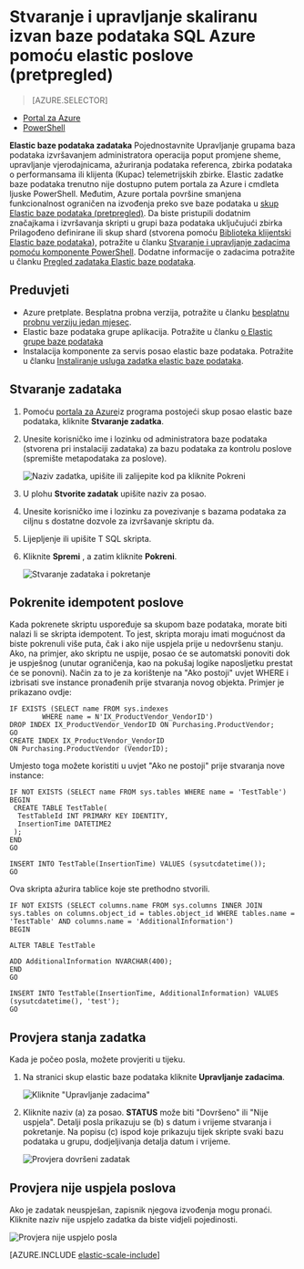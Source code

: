 <properties
    pageTitle="Stvaranje i upravljanje skaliranu izvan baze podataka SQL Azure pomoću elastic poslove | Microsoftovu studiju Azure"
    description="Voditi kroz stvaranje i upravljanje za posao elastic baze podataka."
    services="sql-database"
    documentationCenter=""
    manager="jhubbard"
    authors="ddove"
    editor=""/>

<tags
    ms.service="sql-database"
    ms.workload="sql-database"
    ms.tgt_pltfrm="na"
    ms.devlang="na"
    ms.topic="article"
    ms.date="07/27/2016"
    ms.author="ddove"/>

# <a name="create-and-manage-scaled-out-azure-sql-databases-using-elastic-jobs-preview"></a>Stvaranje i upravljanje skaliranu izvan baze podataka SQL Azure pomoću elastic poslove (pretpregled)

> [AZURE.SELECTOR]
- [Portal za Azure](sql-database-elastic-jobs-create-and-manage.md)
- [PowerShell](sql-database-elastic-jobs-powershell.md)


**Elastic baze podataka zadataka** Pojednostavnite Upravljanje grupama baza podataka izvršavanjem administratora operacija poput promjene sheme, upravljanje vjerodajnicama, ažuriranja podataka referenca, zbirka podataka o performansama ili klijenta (Kupac) telemetrijskih zbirke. Elastic zadatke baze podataka trenutno nije dostupno putem portala za Azure i cmdleta ljuske PowerShell. Međutim, Azure portala površine smanjena funkcionalnost ograničen na izvođenja preko sve baze podataka u [skup Elastic baze podataka (pretpregled)](sql-database-elastic-pool.md). Da biste pristupili dodatnim značajkama i izvršavanja skripti u grupi baza podataka uključujući zbirka Prilagođeno definirane ili skup shard (stvorena pomoću [Biblioteka klijentski Elastic baze podataka](sql-database-elastic-scale-introduction.md)), potražite u članku [Stvaranje i upravljanje zadacima pomoću komponente PowerShell](sql-database-elastic-jobs-powershell.md). Dodatne informacije o zadacima potražite u članku [Pregled zadataka Elastic baze podataka](sql-database-elastic-jobs-overview.md). 

## <a name="prerequisites"></a>Preduvjeti

* Azure pretplate. Besplatna probna verzija, potražite u članku [besplatnu probnu verziju jedan mjesec](https://azure.microsoft.com/pricing/free-trial/).
* Elastic baze podataka grupe aplikacija. Potražite u članku [o Elastic grupe baze podataka](sql-database-elastic-pool.md)
* Instalacija komponente za servis posao elastic baze podataka. Potražite u članku [Instaliranje usluga zadatka elastic baze podataka](sql-database-elastic-jobs-service-installation.md).

## <a name="creating-jobs"></a>Stvaranje zadataka

1. Pomoću [portala za Azure](https://portal.azure.com)iz programa postojeći skup posao elastic baze podataka, kliknite **Stvaranje zadatka**.
2. Unesite korisničko ime i lozinku od administratora baze podataka (stvorena pri instalaciji zadataka) za bazu podataka za kontrolu poslove (spremište metapodataka za poslove).

    ![Naziv zadatka, upišite ili zalijepite kod pa kliknite Pokreni][1]
2. U plohu **Stvorite zadatak** upišite naziv za posao.
3. Unesite korisničko ime i lozinku za povezivanje s bazama podataka za ciljnu s dostatne dozvole za izvršavanje skriptu da.
4. Lijepljenje ili upišite T SQL skripta.
5. Kliknite **Spremi** , a zatim kliknite **Pokreni**.

    ![Stvaranje zadataka i pokretanje][5]

## <a name="run-idempotent-jobs"></a>Pokrenite idempotent poslove

Kada pokrenete skriptu uspoređuje sa skupom baze podataka, morate biti nalazi li se skripta idempotent. To jest, skripta moraju imati mogućnost da biste pokrenuli više puta, čak i ako nije uspjela prije u nedovršenu stanju. Ako, na primjer, ako skriptu ne uspije, posao će se automatski ponoviti dok je uspješnog (unutar ograničenja, kao na pokušaj logike naposljetku prestat će se ponovni). Način za to je za korištenje na "Ako postoji" uvjet WHERE i izbrisati sve instance pronađenih prije stvaranja novog objekta. Primjer je prikazano ovdje:

    IF EXISTS (SELECT name FROM sys.indexes
            WHERE name = N'IX_ProductVendor_VendorID')
    DROP INDEX IX_ProductVendor_VendorID ON Purchasing.ProductVendor;
    GO
    CREATE INDEX IX_ProductVendor_VendorID
    ON Purchasing.ProductVendor (VendorID);

Umjesto toga možete koristiti u uvjet "Ako ne postoji" prije stvaranja nove instance:

    IF NOT EXISTS (SELECT name FROM sys.tables WHERE name = 'TestTable')
    BEGIN
     CREATE TABLE TestTable(
      TestTableId INT PRIMARY KEY IDENTITY,
      InsertionTime DATETIME2
     );
    END
    GO

    INSERT INTO TestTable(InsertionTime) VALUES (sysutcdatetime());
    GO

Ova skripta ažurira tablice koje ste prethodno stvorili.

    IF NOT EXISTS (SELECT columns.name FROM sys.columns INNER JOIN sys.tables on columns.object_id = tables.object_id WHERE tables.name = 'TestTable' AND columns.name = 'AdditionalInformation')
    BEGIN

    ALTER TABLE TestTable

    ADD AdditionalInformation NVARCHAR(400);
    END
    GO

    INSERT INTO TestTable(InsertionTime, AdditionalInformation) VALUES (sysutcdatetime(), 'test');
    GO


## <a name="checking-job-status"></a>Provjera stanja zadatka

Kada je počeo posla, možete provjeriti u tijeku.

1. Na stranici skup elastic baze podataka kliknite **Upravljanje zadacima**.

    ![Kliknite "Upravljanje zadacima"][2]

2. Kliknite naziv (a) za posao. **STATUS** može biti "Dovršeno" ili "Nije uspjela". Detalji posla prikazuju se (b) s datum i vrijeme stvaranja i pokretanje. Na popisu (c) ispod koje prikazuju tijek skripte svaki bazu podataka u grupu, dodjeljivanja detalja datum i vrijeme.

    ![Provjera dovršeni zadatak][3]


## <a name="checking-failed-jobs"></a>Provjera nije uspjela poslova

Ako je zadatak neuspješan, zapisnik njegova izvođenja mogu pronaći. Kliknite naziv nije uspjelo zadatka da biste vidjeli pojedinosti.

![Provjera nije uspjelo posla][4]


[AZURE.INCLUDE [elastic-scale-include](../../includes/elastic-scale-include.md)]

<!--Image references-->
[1]: ./media/sql-database-elastic-jobs-create-and-manage/screen-1.png
[2]: ./media/sql-database-elastic-jobs-create-and-manage/click-manage-jobs.png
[3]: ./media/sql-database-elastic-jobs-create-and-manage/running-jobs.png
[4]: ./media/sql-database-elastic-jobs-create-and-manage/failed.png
[5]: ./media/sql-database-elastic-jobs-create-and-manage/screen-2.png

 
